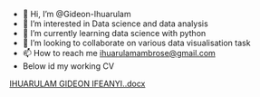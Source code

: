 - 👋 Hi, I’m @Gideon-Ihuarulam
- 👀 I’m interested in Data science and data analysis
- 🌱 I’m currently learning data science with python
- 💞️ I’m looking to collaborate on various data visualisation task
- 📫 How to reach me ihuarulamambrose@gmail.com
- Below id my working CV
<!---
Gideon-Ihuarulam/Gideon-Ihuarulam is a ✨ special ✨ repository because its `README.md` (this file) appears on your GitHub profile.
You can click the Preview link to take a look at your changes.
--->

[IHUARULAM GIDEON IFEANYI..docx](https://github.com/Gideon-Ihuarulam/Gideon-Ihuarulam/files/8917010/IHUARULAM.GIDEON.IFEANYI.docx)
